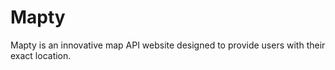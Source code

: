 # Mapty
Mapty is an innovative map API website designed to provide users with their exact location.
